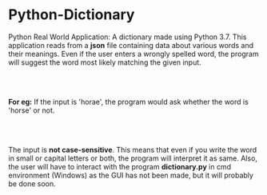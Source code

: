 # Python-Dictionary
Python Real World Application: A dictionary made using Python 3.7. This application reads from a **json** file containing data about various words and their meanings. Even if the user enters a wrongly spelled word, the program will suggest the word most likely matching the given input.

<br></br>

**For eg:** If the input is 'horae', the program would ask whether the word is 'horse' or not.

<br></br>

The input is **not case-sensitive**. This means that even if you write the word in small or capital letters or both, the program will interpret it as same. Also, the user will have to interact with the program **dictionary.py** in cmd environment (Windows) as the GUI has not been made, but it will probably be done soon.
